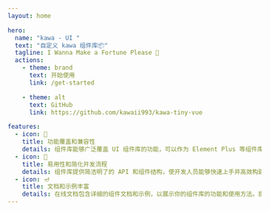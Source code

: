 ```yaml
---
layout: home

hero:
  name: "kawa - UI "
  text: "自定义 kawa 组件库📦"
  tagline: I Wanna Make a Fortune Please 🥹
  actions:
    - theme: brand
      text: 开始使用
      link: /get-started

    - theme: alt
      text: GitHub
      link: https://github.com/kawaii993/kawa-tiny-vue

features:
  - icon: 🎃
    title: 功能覆盖和兼容性
    details: 组件库能够广泛覆盖 UI 组件库的功能，可以作为 Element Plus 等组件库的替代品，提供相同的功能和使用体验，方便用户迁移和使用。
  - icon: 🎋
    title: 易用性和简化开发流程
    details: 组件库提供简洁明了的 API 和组件结构，使开发人员能够快速上手并高效构建界面，减少开发时间和工作量。部分组件兼容多种开发范式。
  - icon: 🪔
    title: 文档和示例丰富
    details: 在线文档包含详细的组件文档和示例，以展示你的组件库的功能和使用方法。提供清晰的示例代码、演示和解释，帮助用户理解每个组件的用途、属性和事件，并能够快速集成到他们的项目中。
---
```


